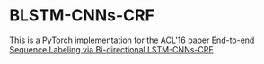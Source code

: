 # BLSTM-CNNs-CRF

This is a PyTorch implementation for the ACL'16 paper [End-to-end Sequence Labeling via Bi-directional LSTM-CNNs-CRF](https://aclanthology.org/P16-1101/)

